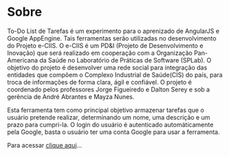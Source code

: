 # Sobre #

To-Do List de Tarefas é um experimento para o aprenizado de AngularJS e Google AppEngine. Tais ferramentas serão utilizadas no desenvolvimento do Projeto e-CIIS. O e-CIIS é um PD&I (Projeto de Desenvolvimento e Inovação) que será realizado em cooperação com a Organização Pan-Americana da Saúde no Laboratório de Práticas de Software (SPLab). O objetivo do projeto é desenvolver uma rede social para integração das entidades que compõem o Complexo Industrial de Saúde(CIS) do país, para troca de informações de forma clara, ágil e confiável. O projeto é coordenado pelos professores Jorge Figueiredo e Dalton Serey e sob a gerência de André Abrantes e Mayza Nunes.

Esta ferramenta tem como principal objetivo armazenar tarefas que o usuário pretende realizar, determinando um nome, uma descrição e um prazo para cumpri-la. O login do usuário é autenticado automáticamente pela Google, basta o usuário ter uma conta Google para usar a ferramenta.

Para acessar [clique aqui](https://lucky-science-165614.appspot.com)...
